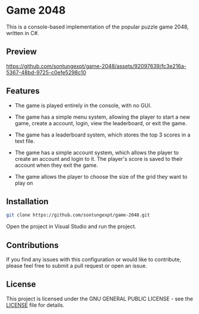 # Game 2048

This is a console-based implementation of the popular puzzle game 2048, written in C#.

## Preview

https://github.com/sontungexpt/game-2048/assets/92097639/fc3e216a-5367-48bd-9725-c0efe5298c10


## Features

- The game is played entirely in the console, with no GUI.

- The game has a simple menu system, allowing the player to start a new game, create a account, login, view the leaderboard, or exit the game.

- The game has a leaderboard system, which stores the top 3 scores in a text file.

- The game has a simple account system, which allows the player to create an account and login to it. The player's score is saved to their account when they exit the game.

- The game allows the player to choose the size of the grid they want to play on

## Installation

```bash
git clone https://github.com/sontungexpt/game-2048.git
```

Open the project in Visual Studio and run the project.

## Contributions

If you find any issues with this configuration or would like to contribute, please feel free to submit a pull request or open an issue.

## License

This project is licensed under the GNU GENERAL PUBLIC LICENSE - see the [LICENSE](LICENSE) file for details.
